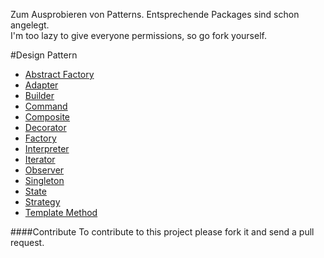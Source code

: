 Zum Ausprobieren von Patterns. Entsprechende Packages sind schon angelegt.   
I'm too lazy to give everyone permissions, so go fork yourself.

#Design Pattern

* [Abstract Factory](src/main/java/abstractfactory)
* [Adapter](src/main/java/adapter)
* [Builder](src/main/java/builder)
* [Command](src/main/java/command)
* [Composite](src/main/java/composite)
* [Decorator](src/main/java/decorator)
* [Factory](src/main/java/factory)
* [Interpreter](src/main/java/interpreter)
* [Iterator](src/main/java/iterator)
* [Observer](src/main/java/observer)
* [Singleton](src/main/java/singleton)
* [State](src/main/java/state)
* [Strategy](src/main/java/strategy)
* [Template Method](src/main/java/template)

####Contribute
To contribute to this project please fork it and send a pull request.

